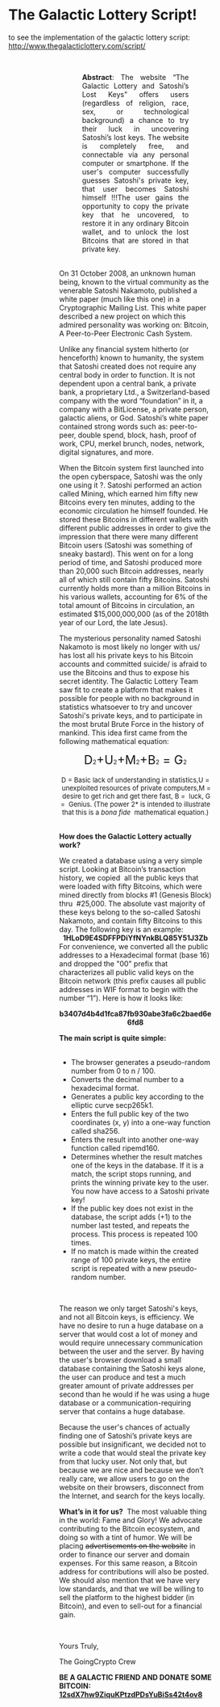 # The Galactic Lottery Script!



<span style="font-weight: 400;">to see the implementation of the galactic lottery script: <a href="http://www.thegalacticlottery.com/script/">http://www.thegalacticlottery.com/script/</a></span>
<div id="w" style="width: 60%; margin-left: auto; margin-right: auto; text-align: left;">

&nbsp;
<div style="font-weight: 400; width: 70%; text-align: justify; margin-left: auto; margin-right: auto;"><b>Abstract</b>: The website “The Galactic Lottery and Satoshi’s Lost Keys" offers users (regardless of religion, race, sex, or technological background) a chance to try their luck in uncovering Satoshi’s lost keys. The website is completely free, and connectable via any personal computer or smartphone. If the user's computer successfully guesses Satoshi's private key, that user becomes Satoshi himself !!!The user gains the opportunity to copy the private key that he uncovered, to restore it in any ordinary Bitcoin wallet, and to unlock the lost Bitcoins that are stored in that private key.</div>
</div>
&nbsp;
<div id="w" style="width: 60%; margin-left: auto; margin-right: auto; text-align: left;">

<span style="font-weight: 400;">On 31 October 2008, an unknown human being, known to the virtual community as the venerable Satoshi Nakamoto, published a white paper (much like this one) in a Cryptographic Mailing List. This white paper described a new project on which this admired personality was working on: Bitcoin, A Peer-to-Peer Electronic Cash System.</span>

<span style="font-weight: 400;">Unlike any financial system hitherto (or henceforth) known to humanity, the system that Satoshi created does not require any central body in order to function. It is not dependent upon a central bank, a private bank, a proprietary Ltd., a Switzerland-based company with the word “foundation” in it, a company with a BitLicense, a private person, galactic aliens, or God. Satoshi’s white paper contained strong words such as: peer-to-peer, double spend, block, hash, proof of work, CPU, merkel brunch, nodes, network, digital signatures, and more.</span>

<span style="font-weight: 400;">When the Bitcoin system first launched into the open cyberspace, Satoshi was the only one using it </span><span style="font-weight: 400;">?</span><span style="font-weight: 400;">. Satoshi performed an action called Mining, which earned him fifty new Bitcoins every ten minutes, adding to the economic circulation he himself founded. He stored these Bitcoins in different wallets with different public addresses in order to give the impression that there were many different Bitcoin users (Satoshi was something of sneaky bastard). This went on for a long period of time, and Satoshi produced more than 20,000 such Bitcoin addresses, nearly all of which still contain fifty Bitcoins. Satoshi currently holds more than a million Bitcoins in his various wallets, accounting for 6% of the total amount of Bitcoins in circulation, an estimated $15,000,000,000 (as of the 2018th year of our Lord, the late Jesus).</span>

<span style="font-weight: 400;">The mysterious personality named Satoshi Nakamoto is most likely no longer with us/ has lost all his private keys to his Bitcoin accounts and committed suicide/ is afraid to use the Bitcoins and thus to expose his secret identity.</span><span style="font-weight: 400;">
</span><span style="font-weight: 400;">
</span><span style="font-weight: 400;"> The Galactic Lottery Team saw fit to create a platform that makes it possible for people with no background in statistics whatsoever to try and uncover Satoshi's private keys, and to participate in the most brutal Brute Force in the history of mankind. This idea first came from the following mathematical equation:</span>
<div style="text-align: center; font-size: 24px;"><span style="font-weight: 400;">D</span><span style="font-weight: 400; font-size: 12px;">2</span><span style="font-weight: 400;">+U</span><span style="font-weight: 400; font-size: 12px;">2</span><span style="font-weight: 400;">+M</span><span style="font-weight: 400; font-size: 12px;">2</span><span style="font-weight: 400;">+B</span><span style="font-weight: 400; font-size: 12px;">2</span><span style="font-weight: 400;"> = G</span><span style="font-weight: 400; font-size: 12px;">2</span></div>
&nbsp;
<div style="text-align: center; font-size: 13px;"><span style="font-weight: 400;">D = Basic lack of understanding in statistics,U =  unexploited resources of private computers,M =  desire to get rich and get there fast, B =  luck, G =  Genius.</span><span style="font-weight: 400;">
</span><span style="font-weight: 400;">(The power 2* is intended to illustrate that this is a </span><i><span style="font-weight: 400;">bona fide</span></i><span style="font-weight: 400;">  mathematical equation.)</span></div>
&nbsp;

<b>How does the Galactic Lottery actually work?</b>

<span style="font-weight: 400;">
</span><span style="font-weight: 400;">We created a database using a very simple script. Looking at Bitcoin’s transaction history, we copied  all the public keys that were loaded with fifty Bitcoins, which were mined directly from blocks #1 (Genesis Block) thru  </span><span style="font-weight: 400;">#25,000. The absolute vast majority of these keys belong to the so-called Satoshi Nakamoto, and contain fifty Bitcoins to this day. The following key is an example:</span><span style="font-weight: 400;">
</span><span style="font-weight: 400;">
</span>
<div style="font-weight: 400; text-align: center;"><b>1HLoD9E4SDFFPDiYfNYnkBLQ85Y51J3Zb</b></div>
<span style="font-weight: 400;">
</span><span style="font-weight: 400;">
</span><span style="font-weight: 400;">F</span><span style="font-weight: 400;">or convenience, we converted all the public addresses to a Hexadecimal format (base 16) and dropped the "00" prefix that characterizes all public valid keys on the Bitcoin network (this prefix causes all public addresses in WIF format to begin with the numb</span><span style="font-weight: 400;">er “1”). Here is how it looks like:</span><span style="font-weight: 400;">
</span><span style="font-weight: 400;">
</span>
<div style="font-weight: 400; text-align: center;">

<b>b3407d4b4d1fca87fb930abe3fa6c2baed6e6fd8</b>
<div style="font-weight: 400; text-align: left;"><b>The main script is quite simple:</b></div>
&nbsp;
<ul style="text-align: left;">
 	<li style="font-weight: 400;"><span style="font-weight: 400;">The browser generates a pseudo-random number from 0 to n / 100.</span></li>
 	<li style="font-weight: 400;"><span style="font-weight: 400;">Converts the decimal number to a hexadecimal format.</span></li>
 	<li style="font-weight: 400;"><span style="font-weight: 400;">Generates a public key according to the elliptic curve secp265k1.</span></li>
 	<li style="font-weight: 400;"><span style="font-weight: 400;">Enters the full p</span><span style="font-weight: 400;">ublic key of the two coordinates (x, y) into a one-way function called sha256.</span></li>
 	<li style="font-weight: 400;"><span style="font-weight: 400;">Enters the result into another one-way function called ripemd160.</span></li>
 	<li style="font-weight: 400;"><span style="font-weight: 400;">Determines whether the result matches one of the keys in the database. If it is a match, the script stops running, and prints the winning private key to the user. You now have access to a Satoshi private key!</span></li>
 	<li style="font-weight: 400;"><span style="font-weight: 400;">If the public key does not exist in the database, the script adds (+1) to the number last tested, and repeats the process. This process is repeated 100 times.</span></li>
 	<li style="font-weight: 400;"><span style="font-weight: 400;">If no match is made within the created range of 100 private keys, the entire script is repeated with a new pseudo-random number.</span></li>
</ul>
&nbsp;
<div style="font-weight: 400; text-align: left;">

The reason we only target Satoshi's keys, and not all Bitcoin keys, is efficiency. We have no desire to run a huge database on a server that would cost a lot of money and would require unnecessary communication between the user and the server. By having the user's browser download a small database containing the Satoshi keys alone, the user can produce and test a much greater amount of private addresses per second than he would if he was using a huge database or a communication-requiring server that contains a huge database.

Because the user's chances of actually finding one of Satoshi’s private keys are possible but insignificant, we decided not to write a code that would steal the private key from that lucky us<span style="font-weight: 400;">er. Not only that, but because we are nice and because we don’t really care, we allow users to go on the website on their browsers, disconnect from the Internet, and search for the keys locally.</span>

<b>What’s in it for us?</b>  The most valuable thing in the world: Fame and Glory! We advocate contributing to the Bitcoin ecosystem, and doing so with a tint of humor. We will be placing <span style="text-decoration: line-through;">advertisements on the website</span> in order to finance our server and domain expenses. For this same reaso<span style="font-weight: 400;">n, a Bitcoin address for contributions will also be posted. We should also mention that we have very low standards, and that we will be willing to sell the platform to the highest bidder (in Bitcoin), and even to sell-out for a financial gain.</span>

&nbsp;

<span style="font-weight: 400;">Yours Truly,</span>

<span style="font-weight: 400;">The GoingCrypto Crew </span>


<span style="font-weight: 400;"><b> BE A GALACTIC FRIEND AND DONATE SOME BITCOIN: <a href="bitcoin:12sdX7hw9ZiquKPtzdPDsYuBiSs42t4ov8">12sdX7hw9ZiquKPtzdPDsYuBiSs42t4ov8</a> </b></span>

</div>
</div>
</div>
